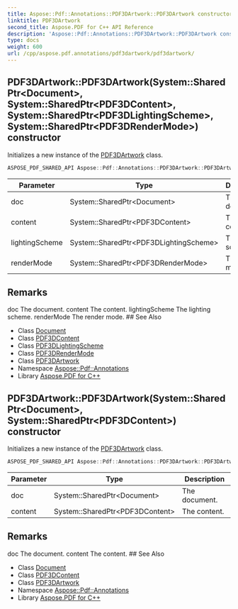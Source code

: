 ```yaml
---
title: Aspose::Pdf::Annotations::PDF3DArtwork::PDF3DArtwork constructor
linktitle: PDF3DArtwork
second_title: Aspose.PDF for C++ API Reference
description: 'Aspose::Pdf::Annotations::PDF3DArtwork::PDF3DArtwork constructor. Initializes a new instance of the PDF3DArtwork class in C++.'
type: docs
weight: 600
url: /cpp/aspose.pdf.annotations/pdf3dartwork/pdf3dartwork/
---
```

## PDF3DArtwork::PDF3DArtwork(System::SharedPtr\<Document\>, System::SharedPtr\<PDF3DContent\>, System::SharedPtr\<PDF3DLightingScheme\>, System::SharedPtr\<PDF3DRenderMode\>) constructor


Initializes a new instance of the [PDF3DArtwork](../) class.

```cpp
ASPOSE_PDF_SHARED_API Aspose::Pdf::Annotations::PDF3DArtwork::PDF3DArtwork(System::SharedPtr<Document> doc, System::SharedPtr<PDF3DContent> content, System::SharedPtr<PDF3DLightingScheme> lightingScheme, System::SharedPtr<PDF3DRenderMode> renderMode)
```


| Parameter | Type | Description |
| --- | --- | --- |
| doc | System::SharedPtr\<Document\> | The document. |
| content | System::SharedPtr\<PDF3DContent\> | The content. |
| lightingScheme | System::SharedPtr\<PDF3DLightingScheme\> | The lighting scheme. |
| renderMode | System::SharedPtr\<PDF3DRenderMode\> | The render mode. |
## Remarks


<parameterlist kind="param">
  <parameteritem>
    <parameternamelist>
      <parametername>doc</parametername>
    </parameternamelist>
    <parameterdescription>
      <para>The document.</para>
    </parameterdescription>
  </parameteritem>
  <parameteritem>
    <parameternamelist>
      <parametername>content</parametername>
    </parameternamelist>
    <parameterdescription>
      <para>The content.</para>
    </parameterdescription>
  </parameteritem>
  <parameteritem>
    <parameternamelist>
      <parametername>lightingScheme</parametername>
    </parameternamelist>
    <parameterdescription>
      <para>The lighting scheme.</para>
    </parameterdescription>
  </parameteritem>
  <parameteritem>
    <parameternamelist>
      <parametername>renderMode</parametername>
    </parameternamelist>
    <parameterdescription>
      <para>The render mode.</para>
    </parameterdescription>
  </parameteritem>
</parameterlist>
## See Also

* Class [Document](../../../aspose.pdf/document/)
* Class [PDF3DContent](../../pdf3dcontent/)
* Class [PDF3DLightingScheme](../../pdf3dlightingscheme/)
* Class [PDF3DRenderMode](../../pdf3drendermode/)
* Class [PDF3DArtwork](../)
* Namespace [Aspose::Pdf::Annotations](../../)
* Library [Aspose.PDF for C++](../../../)
## PDF3DArtwork::PDF3DArtwork(System::SharedPtr\<Document\>, System::SharedPtr\<PDF3DContent\>) constructor


Initializes a new instance of the [PDF3DArtwork](../) class.

```cpp
ASPOSE_PDF_SHARED_API Aspose::Pdf::Annotations::PDF3DArtwork::PDF3DArtwork(System::SharedPtr<Document> doc, System::SharedPtr<PDF3DContent> content)
```


| Parameter | Type | Description |
| --- | --- | --- |
| doc | System::SharedPtr\<Document\> | The document. |
| content | System::SharedPtr\<PDF3DContent\> | The content. |
## Remarks


<parameterlist kind="param">
  <parameteritem>
    <parameternamelist>
      <parametername>doc</parametername>
    </parameternamelist>
    <parameterdescription>
      <para>The document.</para>
    </parameterdescription>
  </parameteritem>
  <parameteritem>
    <parameternamelist>
      <parametername>content</parametername>
    </parameternamelist>
    <parameterdescription>
      <para>The content.</para>
    </parameterdescription>
  </parameteritem>
</parameterlist>
## See Also

* Class [Document](../../../aspose.pdf/document/)
* Class [PDF3DContent](../../pdf3dcontent/)
* Class [PDF3DArtwork](../)
* Namespace [Aspose::Pdf::Annotations](../../)
* Library [Aspose.PDF for C++](../../../)
